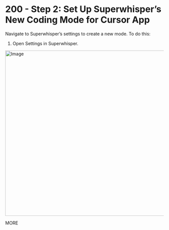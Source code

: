 # 200 - Step 2: Set Up Superwhisper’s New Coding Mode for Cursor App

Navigate to Superwhisper’s settings to create a new mode. To do this:

1. Open Settings in Superwhisper.

<img width="1370" height="528" alt="Image" src="https://github.com/user-attachments/assets/37c17e12-c417-4d75-a588-f3452bea3456" />

MORE

